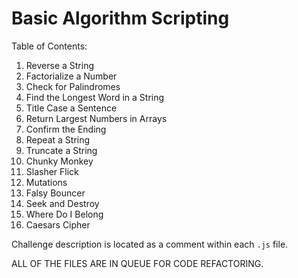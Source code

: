 # Basic Algorithm Scripting

Table of Contents:
01. Reverse a String
02. Factorialize a Number
03. Check for Palindromes
04. Find the Longest Word in a String
05. Title Case a Sentence
06. Return Largest Numbers in Arrays
07. Confirm the Ending
08. Repeat a String
09. Truncate a String
10. Chunky Monkey
11. Slasher Flick
12. Mutations
13. Falsy Bouncer
14. Seek and Destroy
15. Where Do I Belong
16. Caesars Cipher

Challenge description is located as a comment within each `.js` file.

ALL OF THE FILES ARE IN QUEUE FOR CODE REFACTORING.
